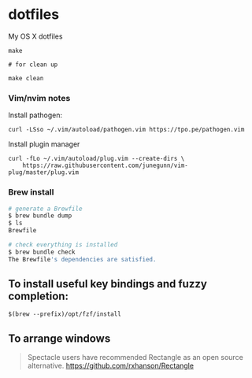 # dotfiles
My OS X dotfiles

```
make

# for clean up

make clean
```

### Vim/nvim notes

Install pathogen:
```
curl -LSso ~/.vim/autoload/pathogen.vim https://tpo.pe/pathogen.vim
```

Install plugin manager
```
curl -fLo ~/.vim/autoload/plug.vim --create-dirs \
    https://raw.githubusercontent.com/junegunn/vim-plug/master/plug.vim
```


### Brew install

```bash
# generate a Brewfile
$ brew bundle dump
$ ls
Brewfile

# check everything is installed
$ brew bundle check
The Brewfile's dependencies are satisfied.
```

## To install useful key bindings and fuzzy completion:
```
$(brew --prefix)/opt/fzf/install
```


## To arrange windows
> Spectacle users have recommended Rectangle as an open source alternative.
https://github.com/rxhanson/Rectangle